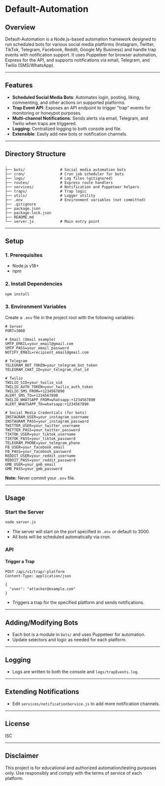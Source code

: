 # Default-Automation

## Overview

Default-Automation is a Node.js-based automation framework designed to run scheduled bots for various social media platforms (Instagram, Twitter, TikTok, Telegram, Facebook, Reddit, Google My Business) and handle trap events with notification support. It uses Puppeteer for browser automation, Express for the API, and supports notifications via email, Telegram, and Twilio (SMS/WhatsApp).

---

## Features

- **Scheduled Social Media Bots**: Automates login, posting, liking, commenting, and other actions on supported platforms.
- **Trap Event API**: Exposes an API endpoint to trigger "trap" events for monitoring or honeypot purposes.
- **Multi-channel Notifications**: Sends alerts via email, Telegram, and Twilio when traps are triggered.
- **Logging**: Centralized logging to both console and file.
- **Extensible**: Easily add new bots or notification channels.

---

## Directory Structure

```
.
├── bots/                # Social media automation bots
├── cron/                # Cron job scheduler for bots
├── logs/                # Log files (gitignored)
├── routes/              # Express route handlers
├── services/            # Notification and Puppeteer helpers
├── traps/               # Trap logic
├── utils/               # Logger utility
├── .env                 # Environment variables (not committed)
├── .gitignore
├── package.json
├── package-lock.json
├── README.md
└── server.js            # Main entry point
```

---

## Setup

### 1. Prerequisites

- Node.js v18+
- npm

### 2. Install Dependencies

```bash
npm install
```

### 3. Environment Variables

Create a `.env` file in the project root with the following variables:

```env
# Server
PORT=3000

# Email (Gmail example)
SMTP_EMAIL=your_email@gmail.com
SMTP_PASS=your_email_password
NOTIFY_EMAIL=recipient_email@gmail.com

# Telegram
TELEGRAM_BOT_TOKEN=your_telegram_bot_token
TELEGRAM_CHAT_ID=your_telegram_chat_id

# Twilio
TWILIO_SID=your_twilio_sid
TWILIO_AUTH_TOKEN=your_twilio_auth_token
TWILIO_SMS_FROM=+1234567890
ALERT_SMS_TO=+1234567890
TWILIO_WHATSAPP_FROM=whatsapp:+1234567890
ALERT_WHATSAPP_TO=whatsapp:+1234567890

# Social Media Credentials (for bots)
INSTAGRAM_USER=your_instagram_username
INSTAGRAM_PASS=your_instagram_password
TWITTER_USER=your_twitter_username
TWITTER_PASS=your_twitter_password
TIKTOK_USER=your_tiktok_username
TIKTOK_PASS=your_tiktok_password
TELEGRAM_PHONE=your_telegram_phone
FB_USER=your_facebook_email
FB_PASS=your_facebook_password
REDDIT_USER=your_reddit_username
REDDIT_PASS=your_reddit_password
GMB_USER=your_gmb_email
GMB_PASS=your_gmb_password
```

**Note:** Never commit your `.env` file.

---

## Usage

### Start the Server

```bash
node server.js
```

- The server will start on the port specified in `.env` or default to 3000.
- All bots will be scheduled automatically via cron.

### API

#### Trigger a Trap

```
POST /api/v1/trap/:platform
Content-Type: application/json

{
  "user": "attacker@example.com"
}
```

- Triggers a trap for the specified platform and sends notifications.

---

## Adding/Modifying Bots

- Each bot is a module in `bots/` and uses Puppeteer for automation.
- Update selectors and logic as needed for each platform.

---

## Logging

- Logs are written to both the console and `logs/trapEvents.log`.

---

## Extending Notifications

- Edit `services/notificationService.js` to add more notification channels.

---

## License

ISC

---

## Disclaimer

This project is for educational and authorized automation/testing purposes only. Use responsibly and comply with the terms of service of each platform.